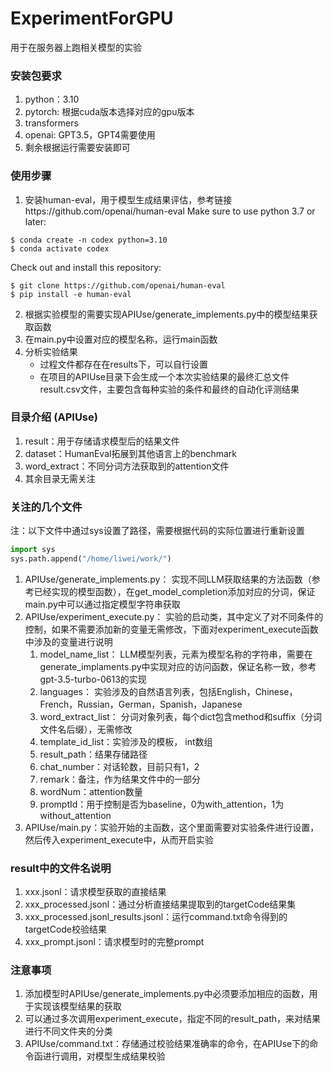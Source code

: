 # ExperimentForGPU
用于在服务器上跑相关模型的实验

### 安装包要求
1. python：3.10
2. pytorch: 根据cuda版本选择对应的gpu版本
3. transformers
4. openai: GPT3.5，GPT4需要使用
5. 剩余根据运行需要安装即可

### 使用步骤
1. 安装human-eval，用于模型生成结果评估，参考链接https://github.com/openai/human-eval
Make sure to use python 3.7 or later:
```
$ conda create -n codex python=3.10
$ conda activate codex
```
Check out and install this repository:
```
$ git clone https://github.com/openai/human-eval
$ pip install -e human-eval
```
2. 根据实验模型的需要实现APIUse/generate_implements.py中的模型结果获取函数
3. 在main.py中设置对应的模型名称，运行main函数
4. 分析实验结果
    * 过程文件都存在在results下，可以自行设置
    * 在项目的APIUse目录下会生成一个本次实验结果的最终汇总文件 result.csv文件，主要包含每种实验的条件和最终的自动化评测结果

### 目录介绍 (APIUse)
1. result：用于存储请求模型后的结果文件
2. dataset：HumanEval拓展到其他语言上的benchmark
3. word_extract：不同分词方法获取到的attention文件
4. 其余目录无需关注

### 关注的几个文件
注：以下文件中通过sys设置了路径，需要根据代码的实际位置进行重新设置
```python
import sys
sys.path.append("/home/liwei/work/")
```
1. APIUse/generate_implements.py： 实现不同LLM获取结果的方法函数（参考已经实现的模型函数），在get_model_completion添加对应的分词，保证main.py中可以通过指定模型字符串获取
2. APIUse/experiment_execute.py： 实验的启动类，其中定义了对不同条件的控制，如果不需要添加新的变量无需修改，下面对experiment_execute函数中涉及的变量进行说明
    1. model_name_list： LLM模型列表，元素为模型名称的字符串，需要在generate_implaments.py中实现对应的访问函数，保证名称一致，参考gpt-3.5-turbo-0613的实现
    2. languages： 实验涉及的自然语言列表，包括English，Chinese，French，Russian，German，Spanish，Japanese
    3. word_extract_list： 分词对象列表，每个dict包含method和suffix（分词文件名后缀），无需修改
    4. template_id_list：实验涉及的模板， int数组
    5. result_path：结果存储路径
    6. chat_number：对话轮数，目前只有1，2
    7. remark：备注，作为结果文件中的一部分
    8. wordNum：attention数量
    9. promptId：用于控制是否为baseline，0为with_attention，1为without_attention
3. APIUse/main.py：实验开始的主函数，这个里面需要对实验条件进行设置，然后传入experiment_execute中，从而开启实验

### result中的文件名说明
1. xxx.jsonl：请求模型获取的直接结果
2. xxx_processed.jsonl：通过分析直接结果提取到的targetCode结果集
3. xxx_processed.jsonl_results.jsonl：运行command.txt命令得到的targetCode校验结果
4. xxx_prompt.jsonl：请求模型时的完整prompt

### 注意事项
1. 添加模型时APIUse/generate_implements.py中必须要添加相应的函数，用于实现该模型结果的获取
2. 可以通过多次调用experiment_execute，指定不同的result_path，来对结果进行不同文件夹的分类
3. APIUse/command.txt：存储通过校验结果准确率的命令，在APIUse下的命令函进行调用，对模型生成结果校验
